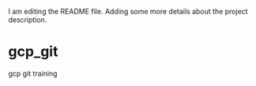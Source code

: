 I am editing the README file. Adding some more details about the project description.

# gcp_git
gcp git training
